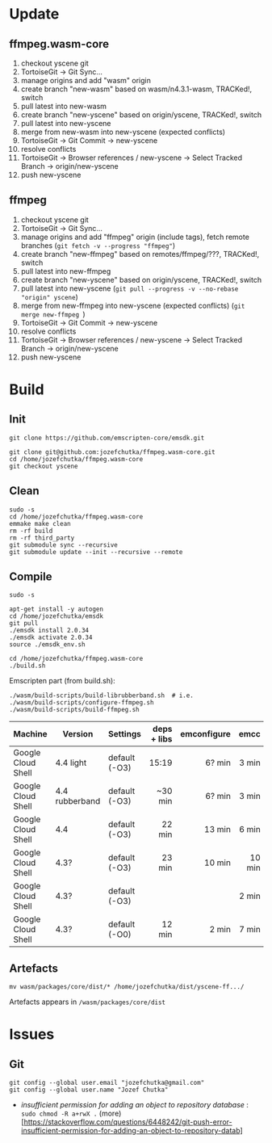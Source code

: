 # Update

## ffmpeg.wasm-core

1. checkout yscene git
2. TortoiseGit -> Git Sync...
3. manage origins and add "wasm" origin
4. create branch "new-wasm" based on wasm/n4.3.1-wasm, TRACKed!, switch
5. pull latest into new-wasm
6. create branch "new-yscene" based on origin/yscene, TRACKed!, switch
7. pull latest into new-yscene
8. merge from new-wasm into new-yscene (expected conflicts)
9. TortoiseGit -> Git Commit -> new-yscene
10. resolve conflicts
11. TortoiseGit -> Browser references / new-yscene -> Select Tracked Branch -> origin/new-yscene
12. push new-yscene

## ffmpeg

1. checkout yscene git
2. TortoiseGit -> Git Sync...
3. manage origins and add "ffmpeg" origin (include tags), fetch remote branches (`git fetch -v --progress "ffmpeg"`)
4. create branch "new-ffmpeg" based on remotes/ffmpeg/???, TRACKed!, switch
5. pull latest into new-ffmpeg
6. create branch "new-yscene" based on origin/yscene, TRACKed!, switch
7. pull latest into new-yscene (`git pull --progress -v --no-rebase "origin" yscene`)
8. merge from new-ffmpeg into new-yscene (expected conflicts) (`git merge new-ffmpeg
`)
9. TortoiseGit -> Git Commit -> new-yscene
10. resolve conflicts
11. TortoiseGit -> Browser references / new-yscene -> Select Tracked Branch -> origin/new-yscene
12. push new-yscene

# Build

## Init

```
git clone https://github.com/emscripten-core/emsdk.git

git clone git@github.com:jozefchutka/ffmpeg.wasm-core.git
cd /home/jozefchutka/ffmpeg.wasm-core
git checkout yscene
```

## Clean 

```
sudo -s
cd /home/jozefchutka/ffmpeg.wasm-core
emmake make clean
rm -rf build
rm -rf third_party
git submodule sync --recursive
git submodule update --init --recursive --remote
```

## Compile

```
sudo -s

apt-get install -y autogen
cd /home/jozefchutka/emsdk
git pull
./emsdk install 2.0.34
./emsdk activate 2.0.34
source ./emsdk_env.sh

cd /home/jozefchutka/ffmpeg.wasm-core
./build.sh
```

Emscripten part (from build.sh):

```
./wasm/build-scripts/build-librubberband.sh  # i.e.
./wasm/build-scripts/configure-ffmpeg.sh
./wasm/build-scripts/build-ffmpeg.sh
```

| Machine            | Version        | Settings      | deps + libs | emconfigure | emcc   |
| ------------------ | -------------- | ------------- | ----------: | ----------: | -----: |
| Google Cloud Shell | 4.4 light      | default (-O3) |       15:19 |      6? min |  3 min |
| Google Cloud Shell | 4.4 rubberband | default (-O3) |     ~30 min |      6? min |  3 min |
| Google Cloud Shell | 4.4            | default (-O3) |      22 min |      13 min |  6 min |
| Google Cloud Shell | 4.3?           | default (-O3) |      23 min |      10 min | 10 min |
| Google Cloud Shell | 4.3?           | default (-O3) |             |             |  2 min |
| Google Cloud Shell | 4.3?           | default (-O0) |      12 min |       2 min |  7 min |

## Artefacts 

```
mv wasm/packages/core/dist/* /home/jozefchutka/dist/yscene-ff.../
```
Artefacts appears in `/wasm/packages/core/dist`

# Issues

## Git

```
git config --global user.email "jozefchutka@gmail.com"
git config --global user.name "Jozef Chutka"
```

- _insufficient permission for adding an object to repository database_ : `sudo chmod -R a+rwX .` (more)[https://stackoverflow.com/questions/6448242/git-push-error-insufficient-permission-for-adding-an-object-to-repository-datab]
